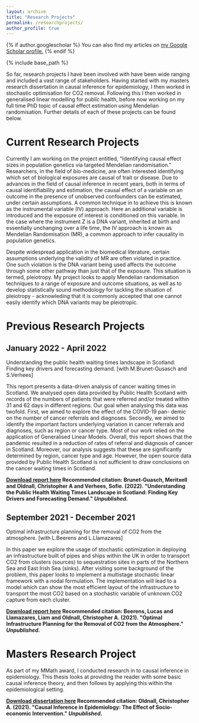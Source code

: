 ```yaml
---
layout: archive
title: "Research Projects"
permalink: /researchprojects/
author_profile: true
---
```


{% if author.googlescholar %}
  You can also find my articles on <u><a href="{{author.googlescholar}}">my Google Scholar profile</a>.</u>
{% endif %}

{% include base_path %}

So far, research projects I have been involved with have been wide ranging and included a vast range of stakeholders. Having started with my masters research dissertation in causal inference for epidemiology, I then worked in stochastic optimisation for CO2 removal. Following this I then worked in generalised linear modelling for public health, before now working on my full time PhD topic of causal effect estimation using Mendelian randomisation. Further details of each of these projects can be found below.

Current Research Projects
====

Currently I am working on the project entitled, "Identifying causal effect sizes in population genetics via targeted Mendelian randomisation." Researchers, in the field of bio-medicine, are often interested identifying which set of biological exposures are causal of trait or disease. Due to advances in the field of causal inference in recent years, both in terms of causal identifiability and estimation, the causal effect of a variable on an outcome in the presence of unobserved confounders can be estimated, under certain assumptions. A common technique in to achieve this is known as the instrumental variable (IV) approach. Here an additional variable is introduced and the exposure of interest is conditioned on this variable. In the case where the instrument Z is a DNA variant, inherited at birth and essentially unchanging over a life time, the IV approach is known as Mendelian Randomisation (MR), a common approach to infer causality in population genetics. 

Despite widespread application in the biomedical literature, certain assumptions underlying the validity of MR are often violated in practice. One such violation is the DNA variant being used affects the outcome through some other pathway than just that of the exposure. This situation is termed, pleiotropy. My project looks to apply Mendelian randomisation techniques to a range of exposure and outcome situations, as well as to develop statistically sound methodology for tackling the situation of pleiotropy - acknowleding that it is commonly accepted that one cannot easily identify which DNA variants may be pleiotropic.

Previous Research Projects
====

January 2022 - April 2022
---------
Understanding the public health waiting times landscape in Scotland: Finding key drivers and forecasting demand. 
[with M.Brunet-Gusasch and S.Verhees]

This report presents a data-driven analysis of cancer waiting times in Scotland. We analysed open data provided by Public Health Scotland with records of the numbers of patients that were referred and/or treated within 31 and 62 days in different regions. Our goal when analysing this data was twofold. First, we aimed to explore the effect of the COVID-19 pan- demic on the number of cancer referrals and diagnoses. Secondly, we aimed to identify the important factors underlying variation in cancer referrals and diagnoses, such as region or cancer type. Most of our work relied on the application of Generalised Linear Models. Overall, this report shows that the pandemic resulted in a reduction of rates of referral and diagnosis of cancer in Scotland. Moreover, our analysis suggests that these are significantly determined by region, cancer type and age. However, the open source data provided by Public Health Scotland is not sufficient to draw conclusions on the cancer waiting times in Scotland.

**[Download report here](http://chrisoldnall.github.io/files/publichealthscotland2022.pdf)
Recommended citation: Brunet-Guasch, Meritxell and Oldnall, Christopher A and Verhees, Sofie. (2022). "Understanding the Public Health Waiting Times Landscape in Scotland: Finding Key Drivers and Forecasting Demand." <i>Unpublished</i>.**

September 2021 - December 2021
---------
Optimal infrastructure planning for the removal of CO2 from the atmosphere. 
[with L.Beerens and L.Llamazares]

In this paper we explore the usage of stochastic optimization in deploying an infrastructure built of pipes and ships within the UK in order to transport CO2 from clusters (sources) to sequestration sites in parts of the Northern Sea and East Irish Sea (sinks). After visiting some background of the problem, this paper looks to implement a multistage stochastic linear framework with a nodal formulation. The implementation will lead to a model which can show the most efficient layout of the infrastructure to transport the most CO2 based on a stochastic variable of unknown CO2 capture from each cluster.

**[Download report here](http://chrisoldnall.github.io/files/optimalinfrastructure2021.pdf)
Recommended citation: Beerens, Lucas and Llamazares, Liam and Oldnall, Christopher A. (2021). "Optimal Infrastructure Planning for the Removal of CO2 from the Atmosphere." <i>Unpublished</i>.**


Masters Research Project
====
As part of my MMath award, I conducted research in to causal inference in epidemiology. This thesis looks at providing the reader with some basic causal inference theory, and then follows by applying this within the epidemiological setting.

**[Download dissertation here](http://chrisoldnall.github.io/files/causalinferenceepidemiology.pdf)
Recommended citation: Oldnall, Christopher A. (2021). "Causal Inference in Epidemiology: The Effect of Socio-economic Intervention." <i>Unpublished</i>.**